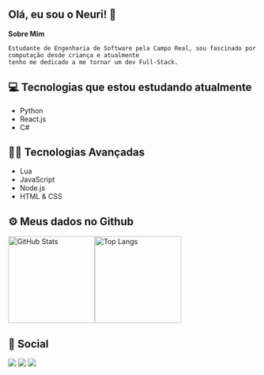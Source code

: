 ## Olá, eu sou o Neuri! 👋

**Sobre Mim**
```
Estudante de Engenharia de Software pela Campo Real, sou fascinado por computação desde criança e atualmente 
tenho me dedicado a me tornar um dev Full-Stack.
```

## 💻 Tecnologias que estou estudando atualmente 
 - Python
 - React.js
 - C#

## 👨‍💻 Tecnologias Avançadas
 - Lua
 - JavaScript
 - Node.js
 - HTML & CSS

## ⚙️ Meus dados no Github 
  
<img align="center" alt="GitHub Stats" src="https://github-readme-stats.vercel.app/api?theme=tokyonight&username=Neurizinn&show_icons=true&include_all_commits=true&hide_border=true" height="175"/><img align="center" alt="Top Langs" src="https://github-readme-stats.vercel.app/api/top-langs/?username=Neurizinn&layout=compact&exclude_repo=CZ3003-SSAD&hide_border=true&theme=tokyonight&langs_count=10" height="175"/>

## 📱 Social
  
  <div> 

  <a href="https://instagram.com/neuri.eduardo" target="_blank"><img src="https://img.shields.io/badge/-Instagram-%23E4405F?style=for-the-badge&logo=instagram&logoColor=white" target="_blank"></a>
  <a href = "mailto:neuridelima1@gmail.com"><img src="https://img.shields.io/badge/-Gmail-%23333?style=for-the-badge&logo=gmail&logoColor=white" target="_blank"></a>
  <a href="https://www.linkedin.com/in/neuri-eduardo-de-lima-68283315b/" target="_blank"><img src="https://img.shields.io/badge/-LinkedIn-%230077B5?style=for-the-badge&logo=linkedin&logoColor=white" target="_blank"></a>
